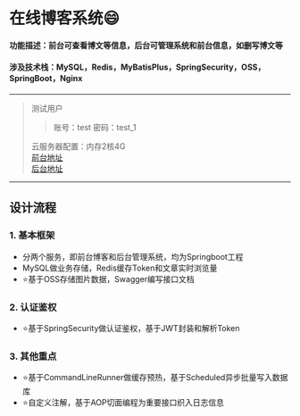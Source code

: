 # 在线博客系统:smile:
#### 功能描述：前台可查看博文等信息，后台可管理系统和前台信息，如删写博文等
#### 涉及技术栈：MySQL，Redis，MyBatisPlus，SpringSecurity，OSS，SpringBoot，Nginx
***
>测试用户
>>账号：test
>>密码：test_1
>>
>云服务器配置：内存2核4G  
>[前台地址](http://118.195.213.131/)    
>[后台地址](http://118.195.213.131:81)   
***
## 设计流程
### 1. 基本框架
+ 分两个服务，即前台博客和后台管理系统，均为Springboot工程
+ MySQL做业务存储，Redis缓存Token和文章实时浏览量
+ :star:基于OSS存储图片数据，Swagger编写接口文档
### 2. 认证鉴权
+ :star:基于SpringSecurity做认证鉴权，基于JWT封装和解析Token
### 3. 其他重点
+ :star:基于CommandLineRunner做缓存预热，基于Scheduled异步批量写入数据库
+ :star:自定义注解，基于AOP切面编程为重要接口织入日志信息
